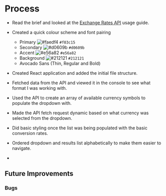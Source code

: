 # Process

- Read the brief and looked at the [Exchange Rates API](https://exchangeratesapi.io/) usage guide.

- Created a quick colour scheme and font pairing
    - Primary ![#faedf4](https://via.placeholder.com/15/faedf4/000000?text=+) `#f03c15`
    - Secondary ![#d0609b](https://via.placeholder.com/15/d0609b/000000?text=+) `#d0609b`
    - Accent ![#e56a82](https://via.placeholder.com/15/e56a82/000000?text=+) `#e56a82`
    - Background ![#212121](https://via.placeholder.com/15/212121/000000?text=+) `#212121`
    - Avocado Sans (Thin, Regular and Bold)

- Created React application and added the initial file structure.

- Fetched data from the API and viewed it in the console to see what format I was working with.

- Used the API to create an array of available currency symbols to populate the dropdown with.

- Made the API fetch request dynamic based on what currency was selected from the dropdown.

- Did basic styling once the list was being populated with the basic conversion rates.

- Ordered dropdown and results list alphabetically to make them easier to navigate.

- 

## Future Improvements


### Bugs





